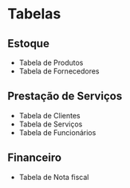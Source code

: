 # Tabelas
## Estoque
  - Tabela de Produtos
  - Tabela de Fornecedores
## Prestação de Serviços
  - Tabela de Clientes
  - Tabela de Serviços
  - Tabela de Funcionários
## Financeiro
  - Tabela de Nota fiscal
